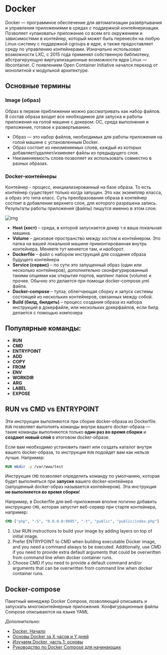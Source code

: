 # Docker

Docker — программное обеспечение для автоматизации развёртывания и управления приложениями в средах с поддержкой контейнеризации. Позволяет «упаковать» приложение со всем его окружением и зависимостями в контейнер, который может быть перенесён на любую Linux-систему с поддержкой cgroups в ядре, а также предоставляет среду по управлению контейнерами. Изначально использовал возможности LXC, с 2015 года применял собственную библиотеку, абстрагирующую виртуализационные возможности ядра Linux — libcontainer. С появлением Open Container Initiative начался переход от монолитной к модульной архитектуре.

## Основные термины

### Image (образ) 

Образ в первом приближении можно рассматривать как набор файлов. В состав образа входит все необходимое для запуска и работы приложения на голой машине с докером: ОС, среда выполнения и приложение, готовое к развертыванию.

- Образ — это набор файлов, необходимых для работы приложения на голой машине с установленным Docker.
- Образ состоит из неизменяемых слоев, каждый из которых добавляет/удаляет/изменяет файлы из предыдущего слоя.
- Неизменяемость слоев позволяет их использовать совместно в разных образах.

### Docker-контейнеры

Контейнер -  процесс, инициализированный на базе образа. То есть контейнер существует только когда запущен. Это как экземпляр класса, а образ это типа класс. Суть преобразования образа в контейнер состоит в добавлении верхнего слоя, для которого разрешена запись. Результаты работы приложения (файлы) пишутся именно в этом слое.

![img](https://habrastorage.org/webt/it/vl/bc/itvlbcymwunjvfhufp55k14gssm.jpeg)



- **Host (хост)** – среда, в которой запускается докер т.е ваша локальная машина.
- **Volume** – дисковое пространство между хостом и контейнером. Это папка на вашей локальной машине примонтированная внутрь контейнера. Меняете тут меняется там, и наоборот.
- **Dockerfile** – файл с набором инструкций для создания образа будущего контейнера
- **Service (сервис)** – по сути это запущенный образ (один или несколько контейнеров), дополнительно сконфигурированный такими опциями как открытие портов, маппинг папок (volume) и прочее. Обычно это делается при помощи docker-compose.yml файла.
- **Docker-compose** – тулза, облегчающая сборку и запуск системы состоящей из нескольких контейнеров, связанных между собой.
- **Build (билд, билдить)** – процесс создания образа из набора инструкций в докерфайле, или нескольких докерфайлов, если билд делается с помощью композера
  

## Популярные команды:

- **RUN**
- **CMD**
- **ENTRYPOINT**
- **ADD**
- **COPY**
- **FROM**
- **ENV**
- **WORKDIR**
- **ARG**
- **LABEL**
- **EXPOSE**

## RUN vs CMD vs ENTRYPOINT

Эти инструкции выполняются при сборке docker-образа из Dockerfile. `RUN` позволяет выполнять команды внутри вашего docker-образа — такие команды выполняются только **один раз во время сборки** и **создают новый слой** в итоговом docker-образе.

Если вам необходимо установить пакет или создать каталог внутри вашего docker-образа, то инструкция `RUN` подойдет вам как нельзя лучше. Например:

```dockerfile
RUN mkdir -p /var/www/test
```

Инструкция `CMD` позволяет определить команду по умолчанию, которая будет выполняться при **запуске** вашего docker-контейнера (запущенный docker-образ называется контейнером). Эта инструкция **не выполняется во время сборки**!

Например, в Dockerfile для веб-приложения вполне логично добавить инструкцию `CMD`, которая запустит веб-сервер при старте контейнера, например:

```dockerfile
CMD ["php", "-S", "0.0.0.0:9095", "-t", "public", "public/index.php"]
```

1. Use RUN instructions to build your image by adding layers on top of initial image.
2. Prefer ENTRYPOINT to CMD when building executable Docker image, and you need a command always to be executed. Additionally, use CMD if you need to provide extra default arguments that could be overwritten from command line when docker container runs.
3. Choose CMD if you need to provide a default command and/or arguments that can be overwritten from command line when docker container runs.



## Docker-compose

Пакетный менеджер Docker Compose, позволяющий описывать и запускать многоконтейнерные приложения. Конфигурационные файлы Compose описываются на языке YAML



*Дополнительно:*

- [Docker. Начало](https://habr.com/ru/post/353238/)
- [Основы Docker за Х часов и Y дней](https://habr.com/ru/post/337306/)
- [Изучаем Docker, часть 1: основы](https://habr.com/ru/company/ruvds/blog/438796/)
- [Руководство по Docker Compose для начинающих](https://habr.com/ru/company/ruvds/blog/450312/)